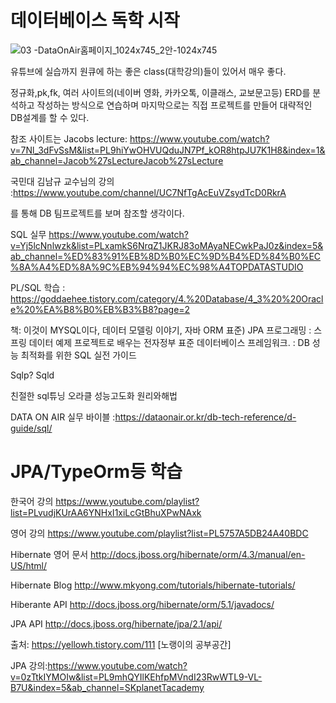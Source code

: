 # 데이터베이스 독학 시작

![03 -DataOnAir홈페이지_1024x745_2안-1024x745](https://user-images.githubusercontent.com/75001605/126123240-dd6c9eae-9ae5-4a6c-9aa4-afd7de2d9390.png)


유튜브에 실습까지 원큐에 하는 좋은 class(대학강의)들이 있어서 매우 좋다.

정규화,pk,fk, 여러 사이트의(네이버 영화, 카카오톡, 이클래스, 교보문고등) ERD를 분석하고 작성하는 방식으로 연습하며 마지막으로는
직접 프로젝트를 만들어 대략적인 DB설계를 할 수 있다. 


참조 사이트는 Jacobs lecture: https://www.youtube.com/watch?v=7Nl_3dFvSsM&list=PL9hiYwOHVUQduJN7Pf_kOR8htpJU7K1H8&index=1&ab_channel=Jacob%27sLectureJacob%27sLecture

국민대 김남규 교수님의 강의 :https://www.youtube.com/channel/UC7NfTgAcEuVZsydTcD0RkrA

를 통해 DB 팀프로젝트를 보며 참조할 생각이다.

SQL 실무 https://www.youtube.com/watch?v=Yj5lcNnlwzk&list=PLxamkS6NrqZ1JKRJ83oMAyaNECwkPaJ0z&index=5&ab_channel=%ED%83%91%EB%8D%B0%EC%9D%B4%ED%84%B0%EC%8A%A4%ED%8A%9C%EB%94%94%EC%98%A4TOPDATASTUDIO

PL/SQL 학습 : https://goddaehee.tistory.com/category/4.%20Database/4_3%20%20Oracle%20%EA%B8%B0%EB%B3%B8?page=2 


책: 이것이 MYSQL이다, 데이터 모델링 이야기, 자바 ORM 표준) JPA 프로그래밍 : 스프링 데이터 예제 프로젝트로 배우는 전자정부 표준 데이터베이스 프레임워크.
: DB 성능 최적화를 위한 SQL 실전 가이드

Sqlp? Sqld

친절한 sql튜닝
오라클 성능고도화 원리와해법


DATA ON AIR 실무 바이블 :https://dataonair.or.kr/db-tech-reference/d-guide/sql/


# JPA/TypeOrm등 학습

한국어 강의
https://www.youtube.com/playlist?list=PLvudjKUrAA6YNHxI1xiLcGtBhuXPwNAxk

영어 강의
https://www.youtube.com/playlist?list=PL5757A5DB24A40BDC

Hibernate 영어 문서
http://docs.jboss.org/hibernate/orm/4.3/manual/en-US/html/

Hibernate Blog
http://www.mkyong.com/tutorials/hibernate-tutorials/

Hiberante API
http://docs.jboss.org/hibernate/orm/5.1/javadocs/

JPA API
http://docs.jboss.org/hibernate/jpa/2.1/api/


출처: https://yellowh.tistory.com/111 [노랭이의 공부공간]

  JPA 강의:https://www.youtube.com/watch?v=0zTtkIYMOIw&list=PL9mhQYIlKEhfpMVndI23RwWTL9-VL-B7U&index=5&ab_channel=SKplanetTacademy
